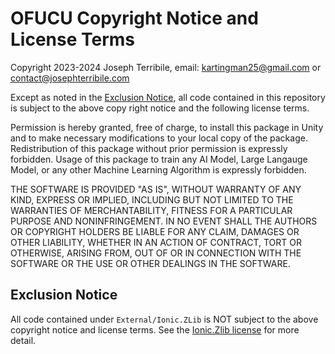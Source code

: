 # OFUCU Copyright Notice and License Terms
Copyright 2023-2024 Joseph Terribile, email: kartingman25@gmail.com or contact@josephterribile.com

Except as noted in the [Exclusion Notice](#exclusion-notice), all code contained in this repository is subject to the above copy right notice and the following license terms.

Permission is hereby granted, free of charge, to install this package in Unity and to make necessary modifications to your local copy of the package. Redistribution of this package without prior permission is expressly forbidden. Usage of this package to train any AI Model, Large Langauge Model, or any other Machine Learning Algorithm is expressly forbidden.

THE SOFTWARE IS PROVIDED "AS IS", WITHOUT WARRANTY OF ANY KIND, EXPRESS OR IMPLIED, INCLUDING BUT NOT LIMITED TO THE WARRANTIES OF MERCHANTABILITY, FITNESS FOR A PARTICULAR PURPOSE AND NONINFRINGEMENT. IN NO EVENT SHALL THE AUTHORS OR COPYRIGHT HOLDERS BE LIABLE FOR ANY CLAIM, DAMAGES OR OTHER LIABILITY, WHETHER IN AN ACTION OF CONTRACT, TORT OR OTHERWISE, ARISING FROM, OUT OF OR IN CONNECTION WITH THE SOFTWARE OR THE USE OR OTHER DEALINGS IN THE SOFTWARE.

## Exclusion Notice
All code contained under `External/Ionic.ZLib` is NOT subject to the above copyright notice and license terms. See the [Ionic.Zlib license](./External/Ionic.Zlib/LICENSE.txt) for more detail.
